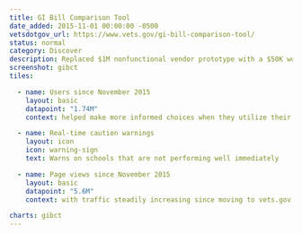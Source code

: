 ```yaml
---
title: GI Bill Comparison Tool
date_added: 2015-11-01 00:00:00 -0500
vetsdotgov_url: https://www.vets.gov/gi-bill-comparison-tool/
status: normal
category: Discover
description: Replaced $1M nonfunctional vendor prototype with a $50K working product in 2 weeks
screenshot: gibct
tiles:

  - name: Users since November 2015
    layout: basic
    datapoint: "1.74M"
    context: helped make more informed choices when they utilize their hard-earned GI Bill benefits

  - name: Real-time caution warnings
    layout: icon
    icon: warning-sign
    text: Warns on schools that are not performing well immediately

  - name: Page views since November 2015
    layout: basic
    datapoint: "5.6M"
    context: with traffic steadily increasing since moving to vets.gov

charts: gibct
---
```


